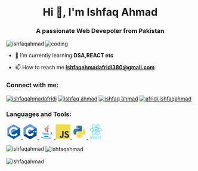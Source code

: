 <h1 align="center">Hi 👋, I'm Ishfaq Ahmad</h1>
<h3 align="center">A passionate Web Devepoler from Pakistan</h3>

<img align="right" alt="coding" width="400" src="https://user-images.githubusercontent.com/55389276/140866485-8fb1c876-9a8f-4d6a-98dc-08c4981eaf70.gif">
<p align="left"> <img src="https://komarev.com/ghpvc/?username=ishfaqahmad&label=Profile%20views&color=0e75b6&style=flat" alt="ishfaqahmad" /> </p>

- 🌱 I’m currently learning **DSA,REACT etc**

- 📫 How to reach me **ishfaqahmadafridi380@gmail.com**

<h3 align="left">Connect with me:</h3>
<p align="left">
<a href="https://dev.to/ishfaqahmadafridi" target="blank"><img align="center" src="https://raw.githubusercontent.com/rahuldkjain/github-profile-readme-generator/master/src/images/icons/Social/devto.svg" alt="ishfaqahmadafridi" height="30" width="40" /></a>
<a href="https://linkedin.com/in/ishfaq ahmad" target="blank"><img align="center" src="https://raw.githubusercontent.com/rahuldkjain/github-profile-readme-generator/master/src/images/icons/Social/linked-in-alt.svg" alt="ishfaq ahmad" height="30" width="40" /></a>
<a href="https://fb.com/ishfaq ahmad" target="blank"><img align="center" src="https://raw.githubusercontent.com/rahuldkjain/github-profile-readme-generator/master/src/images/icons/Social/facebook.svg" alt="ishfaq ahmad" height="30" width="40" /></a>
<a href="https://instagram.com/afridi.ishfaqahmad" target="blank"><img align="center" src="https://raw.githubusercontent.com/rahuldkjain/github-profile-readme-generator/master/src/images/icons/Social/instagram.svg" alt="afridi.ishfaqahmad" height="30" width="40" /></a>
</p>

<h3 align="left">Languages and Tools:</h3>
<p align="left"> <a href="https://www.cprogramming.com/" target="_blank" rel="noreferrer"> <img src="https://raw.githubusercontent.com/devicons/devicon/master/icons/c/c-original.svg" alt="c" width="40" height="40"/> </a> <a href="https://www.w3schools.com/cpp/" target="_blank" rel="noreferrer"> <img src="https://raw.githubusercontent.com/devicons/devicon/master/icons/cplusplus/cplusplus-original.svg" alt="cplusplus" width="40" height="40"/> </a> <a href="https://www.java.com" target="_blank" rel="noreferrer"> <img src="https://raw.githubusercontent.com/devicons/devicon/master/icons/java/java-original.svg" alt="java" width="40" height="40"/> </a> <a href="https://developer.mozilla.org/en-US/docs/Web/JavaScript" target="_blank" rel="noreferrer"> <img src="https://raw.githubusercontent.com/devicons/devicon/master/icons/javascript/javascript-original.svg" alt="javascript" width="40" height="40"/> </a> <a href="https://www.python.org" target="_blank" rel="noreferrer"> <img src="https://raw.githubusercontent.com/devicons/devicon/master/icons/python/python-original.svg" alt="python" width="40" height="40"/> </a> <a href="https://reactjs.org/" target="_blank" rel="noreferrer"> <img src="https://raw.githubusercontent.com/devicons/devicon/master/icons/react/react-original-wordmark.svg" alt="react" width="40" height="40"/> </a> </p>

<p><img align="left" src="https://github-readme-stats.vercel.app/api/top-langs?username=ishfaqahmad&show_icons=true&locale=en&layout=compact" alt="ishfaqahmad" /></p>

<p>&nbsp;<img align="center" src="https://github-readme-stats.vercel.app/api?username=ishfaqahmad&show_icons=true&locale=en" alt="ishfaqahmad" /></p>

<p><img align="center" src="https://github-readme-streak-stats.herokuapp.com/?user=ishfaqahmad&" alt="ishfaqahmad" /></p>
